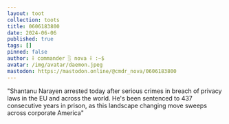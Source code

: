 ```yaml
---
layout: toot
collection: toots
title: 0606183800
date: 2024-06-06
published: true
tags: []
pinned: false
author: ⸸ commander ░ nova ⸸ :~$
avatar: /img/avatar/daemon.jpeg
mastodon: https://mastodon.online/@cmdr_nova/0606183800
---
```


"Shantanu Narayen arrested today after serious crimes in breach of privacy laws in the EU and across the world. He's been sentenced to 437 consecutive years in prison, as this landscape changing move sweeps across corporate America"
